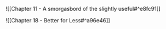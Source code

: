 ![[Chapter 11 - A smorgasbord of the slightly useful#^e8fc91]]


![[Chapter 18 - Better for Less#^a96e46]]